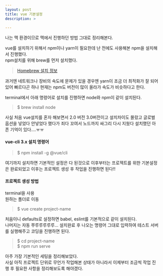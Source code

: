 ```yaml
---
layout: post
title: vue 기본설정
description: >
    
---
```


나는 맥 환경이므로 맥에서 진행하던 방법 그대로 정리해본다.

vue를 설치하기 위해서 npm이나 yarn이 필요한데 난 전에도 사용해본 npm을 설치해서 진행했다.   
npm설치를 위해 brew를 먼저 설치했다.

> [Homebrew 설치 정보](https://brew.sh/index_ko)   

과거엔 네트워크나 장비의 속도에 문제가 있을 경우엔 yarn이 조금 더 최적화가 잘 되어있어 빠르다곤 하나 현재는 npm도 버전이 많이 올라가 속도가 비슷하다고 한다.   


terminal에서 아래 명령어로 설치를 진행하면 node와 npm이 같이 설치된다.
> $ brew install node   

사실 처음 vue설치를 혼자 해보면서 2.0 버전 3.0버전이고 설치차이도 몰랐고 글로벌 옵션을 넣었다 안넣었다 했다가 죄다 꼬여서 노드까지 싸그리 다시 지웠다 설치했던 아픈 기억이 있다....ㅠㅠ

#### vue-cli 3.x 설치 명령어
> $ npm install -g @vue/cli   

여기까지 설치하면 기본적인 설정은 다 된것으로 이후부터는 프로젝트를 위한 기본설정은 완료되었고 이후는 프로젝트 생성 후 작업을 진행하면 된다!!    



#### 프로젝트 생성 방법   
terminal을 사용   
원하는 폴더로 이동   
> $ vue create project-name

처음이니 defaults로 설정하면 babel, eslint를 기본적으로 같이 설치된다.   
나머지는 자동 쭈루루루루루...
설치완료 후 나오는 명령어 그대로 입력하여 테스트 서버를 실행해주고 코딩을 진행하면 된다.

> $ cd project-name   
> $ npm run serve



아주 가장 기본적인 세팅을 정리해보았다.  
사실 아직 프로젝트 단위로 무언가 작업해본 상태가 아니라서 이제부터 조금씩 작업 진행 후 필요한 사항을 정리해보도록 해야겠다.